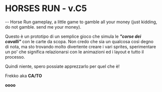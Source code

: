 # HORSES RUN - v.C5
--
Horse Run gameplay, a little game to gamble all your money (just kidding, do not gamble. send me your money).

Questo è un prototipo di un semplice gioco che simula le ***"corse dei cavalli"*** con le carte da scopa. Non credo che sia un qualcosa così degno di nota, ma sto trovando molto divertente creare i vari sprites, sperimentare un po' che significa relazionarsi con le animazioni ed i layout e tutto il processo. 

Quindi niente, spero possiate apprezzarlo per quel che è! 

Frekko aka **CA/TO**

**oooo**
